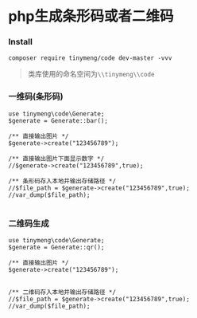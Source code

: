 # php生成条形码或者二维码

### Install

```
composer require tinymeng/code dev-master -vvv
```

> 类库使用的命名空间为`\\tinymeng\\code`

### 一维码(条形码)
```
use tinymeng\code\Generate;
$generate = Generate::bar();

/** 直接输出图片 */
$generate->create("123456789");

/** 直接输出图片下面显示数字 */
//$generate->create("123456789",true);

/** 条形码存入本地并输出存储路径 */
//$file_path = $generate->create("123456789",true);
//var_dump($file_path);
```


```php
```

### 二维码生成
```
use tinymeng\code\Generate;
$generate = Generate::qr();

/** 直接输出图片 */
$generate->create("123456789");


/** 二维码存入本地并输出存储路径 */
//$file_path = $generate->create("123456789",true);
//var_dump($file_path);

```
